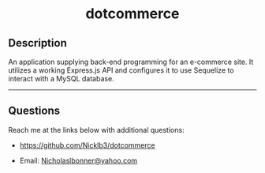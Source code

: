 <h1 align="center">dotcommerce</h1>

## Description

An application supplying back-end programming for an e-commerce site. It utilizes a working Express.js API and configures it to use Sequelize to interact with a MySQL database.

---

## Questions

Reach me at the links below with additional questions:

* https://github.com/Nicklb3/dotcommerce

* Email: Nicholaslbonner@yahoo.com